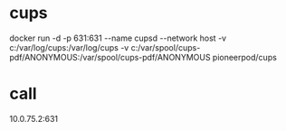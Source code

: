 # cups
docker run -d -p 631:631 --name cupsd --network host -v c:/var/log/cups:/var/log/cups -v c:/var/spool/cups-pdf/ANONYMOUS:/var/spool/cups-pdf/ANONYMOUS pioneerpod/cups
# call
10.0.75.2:631
